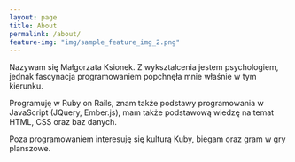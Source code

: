 ```yaml
---
layout: page
title: About
permalink: /about/
feature-img: "img/sample_feature_img_2.png"
---
```


Nazywam się Małgorzata Ksionek. Z wykształcenia jestem psychologiem, jednak fascynacja programowaniem popchnęła mnie właśnie w tym kierunku.

Programuję w Ruby on Rails, znam także podstawy programowania w JavaScript (JQuery, Ember.js), mam także podstawową wiedzę na temat HTML, CSS oraz baz danych. 

Poza programowaniem interesuję się kulturą Kuby, biegam oraz gram w gry planszowe.
